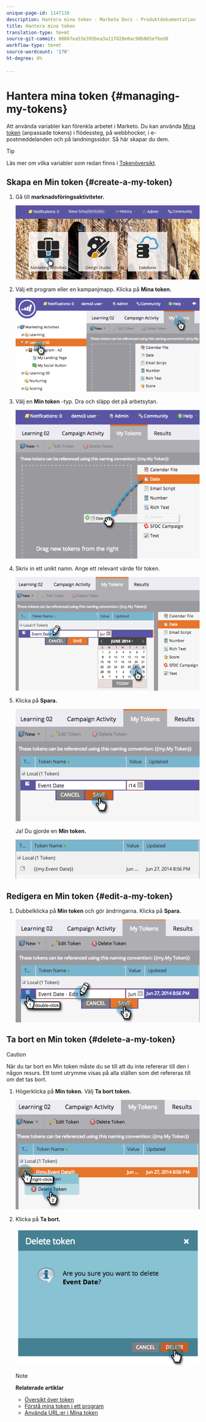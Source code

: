 ```yaml
---
unique-page-id: 1147116
description: Hantera mina token - Marketo Docs - Produktdokumentation
title: Hantera mina token
translation-type: tm+mt
source-git-commit: 00887ea53e395bea3a11fd28e0ac98b085ef6ed8
workflow-type: tm+mt
source-wordcount: '170'
ht-degree: 0%

---
```



# Hantera mina token {#managing-my-tokens}

Att använda variabler kan förenkla arbetet i Marketo. Du kan använda [Mina token](understanding-my-tokens-in-a-program.md) (anpassade tokens) i flödessteg, på webbhocker, i e-postmeddelanden och på landningssidor. Så här skapar du dem.

>[!TIP]
>
>Läs mer om vilka variabler som redan finns i [Tokenöversikt](../../../../product-docs/demand-generation/landing-pages/personalizing-landing-pages/tokens-overview.md).

## Skapa en Min token {#create-a-my-token}

1. Gå till **marknadsföringsaktiviteter.**

   ![](assets/login-marketing-activities.png)

1. Välj ett program eller en kampanjmapp. Klicka på **Mina token.**

   ![](assets/image2014-9-18-12-3a4-3a27.png)

1. Välj en **Min token** -typ. Dra och släpp det på arbetsytan.

   ![](assets/image2014-9-18-12-3a4-3a39.png)

1. Skriv in ett unikt namn. Ange ett relevant värde för token.

   ![](assets/image2014-9-18-12-3a4-3a53.png)

1. Klicka på **Spara.**

   ![](assets/image2014-9-18-12-3a5-3a5.png)

   Ja! Du gjorde en **Min token.**

   ![](assets/image2014-9-18-12-3a5-3a15.png)

## Redigera en Min token {#edit-a-my-token}

1. Dubbelklicka på **Min token** och gör ändringarna. Klicka på **Spara.**

   ![](assets/image2014-9-18-12-3a5-3a45.png)

## Ta bort en Min token {#delete-a-my-token}

>[!CAUTION]
>
>När du tar bort en Min token måste du se till att du inte refererar till den i någon resurs. Ett tomt utrymme visas på alla ställen som det refereras till om det tas bort.

1. Högerklicka på **Min token.** Välj **Ta bort token.**

   ![](assets/image2014-9-18-12-3a7-3a24.png)

1. Klicka på **Ta bort.**

   ![](assets/image2014-9-18-12-3a7-3a31.png)

   >[!NOTE]
   >
   >**Relaterade artiklar**
   >
   >    
   >    
   >    * [Översikt över token](../../../../product-docs/demand-generation/landing-pages/personalizing-landing-pages/tokens-overview.md)
   >    * [Förstå mina token i ett program](understanding-my-tokens-in-a-program.md)
   >    * [Använda URL:er i Mina token](../../../../product-docs/email-marketing/general/using-tokens/using-urls-in-my-tokens.md)


